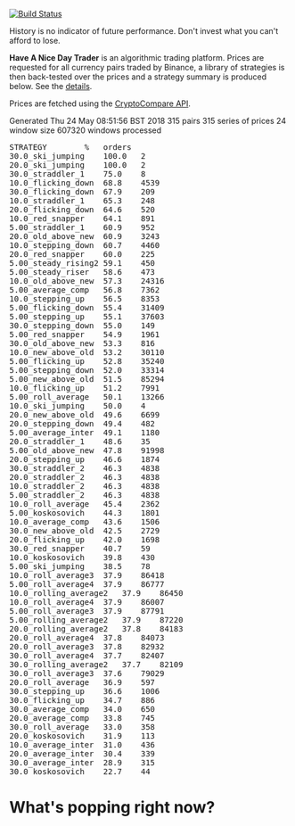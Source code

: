 <!-- If this is readme.md it will be overwritten by the build process -->

[![Build
Status](https://travis-ci.org/deanturpin/handt.svg?branch=master)](https://travis-ci.org/deanturpin/handt)

History is no indicator of future performance. Don't invest what you can't
afford to lose.

**Have A Nice Day Trader** is an algorithmic trading platform. Prices are
requested for all currency pairs traded by Binance, a library of strategies is
then back-tested over the prices and a strategy summary is produced below. See
the [details](details.md).

Prices are fetched using the [CryptoCompare
API](https://min-api.cryptocompare.com/).

Generated Thu 24 May 08:51:56 BST 2018
315 pairs
315 series of prices
24 window size
607320 windows processed
<pre>
STRATEGY		%	orders
30.0_ski_jumping	100.0	2
20.0_ski_jumping	100.0	2
30.0_straddler_1	75.0	8
10.0_flicking_down	68.8	4539
30.0_flicking_down	67.9	209
10.0_straddler_1	65.3	248
20.0_flicking_down	64.6	520
10.0_red_snapper	64.1	891
5.00_straddler_1	60.9	952
20.0_old_above_new	60.9	3243
10.0_stepping_down	60.7	4460
20.0_red_snapper	60.0	225
5.00_steady_rising2	59.1	450
5.00_steady_riser	58.6	473
10.0_old_above_new	57.3	24316
5.00_average_comp	56.8	7362
10.0_stepping_up	56.5	8353
5.00_flicking_down	55.4	31409
5.00_stepping_up	55.1	37603
30.0_stepping_down	55.0	149
5.00_red_snapper	54.9	1961
30.0_old_above_new	53.3	816
10.0_new_above_old	53.2	30110
5.00_flicking_up	52.8	35240
5.00_stepping_down	52.0	33314
5.00_new_above_old	51.5	85294
10.0_flicking_up	51.2	7991
5.00_roll_average	50.1	13266
10.0_ski_jumping	50.0	4
20.0_new_above_old	49.6	6699
20.0_stepping_down	49.4	482
5.00_average_inter	49.1	1180
20.0_straddler_1	48.6	35
5.00_old_above_new	47.8	91998
20.0_stepping_up	46.6	1874
30.0_straddler_2	46.3	4838
20.0_straddler_2	46.3	4838
10.0_straddler_2	46.3	4838
5.00_straddler_2	46.3	4838
10.0_roll_average	45.4	2362
5.00_koskosovich	44.3	1801
10.0_average_comp	43.6	1506
30.0_new_above_old	42.5	2729
20.0_flicking_up	42.0	1698
30.0_red_snapper	40.7	59
10.0_koskosovich	39.8	430
5.00_ski_jumping	38.5	78
10.0_roll_average3	37.9	86418
5.00_roll_average4	37.9	86777
10.0_rolling_average2	37.9	86450
10.0_roll_average4	37.9	86007
5.00_roll_average3	37.9	87791
5.00_rolling_average2	37.9	87220
20.0_rolling_average2	37.8	84183
20.0_roll_average4	37.8	84073
20.0_roll_average3	37.8	82932
30.0_roll_average4	37.7	82407
30.0_rolling_average2	37.7	82109
30.0_roll_average3	37.6	79029
20.0_roll_average	36.9	597
30.0_stepping_up	36.6	1006
30.0_flicking_up	34.7	886
30.0_average_comp	34.0	650
20.0_average_comp	33.8	745
30.0_roll_average	33.0	358
20.0_koskosovich	31.9	113
10.0_average_inter	31.0	436
20.0_average_inter	30.4	339
30.0_average_inter	28.9	315
30.0_koskosovich	22.7	44
</pre>
# What's popping right now?
<pre>
</pre>
